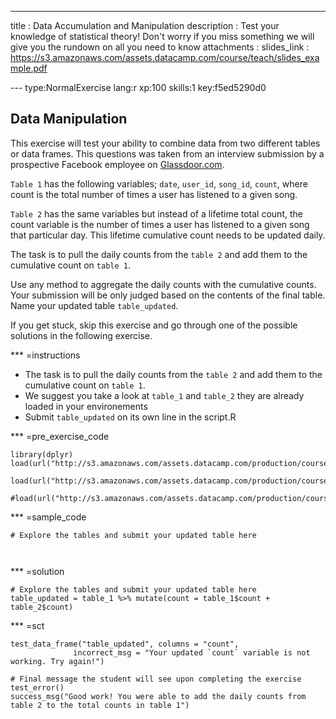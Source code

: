 ---
title       : Data Accumulation and Manipulation
description : Test your knowledge of statistical theory! Don't worry if you miss something we will give you the rundown on all you need to know
attachments :
  slides_link : https://s3.amazonaws.com/assets.datacamp.com/course/teach/slides_example.pdf

--- type:NormalExercise lang:r xp:100 skills:1 key:f5ed5290d0
## Data Manipulation
This exercise will test your ability to combine data from two different tables or data frames. This questions was taken from an interview submission by a prospective Facebook employee on [Glassdoor.com](https://www.glassdoor.com/Interview/Facebook-Data-Scientist-Interview-Questions-EI_IE40772.0,8_KO9,23.htm).

`Table 1` has the following variables; `date`, `user_id`, `song_id`, `count`, where count is the total number of times a user has listened to a given song.

`Table 2` has the same variables but instead of a lifetime total count, the count variable is the number of times a user has listened to a given song that particular day. This lifetime cumulative count needs to be updated daily.

The task is to pull the daily counts from the `table 2` and add them to the cumulative count on `table 1`. 

Use any method to aggregate the daily counts with the cumulative counts. Your submission will be only judged based on the contents of the final table. Name your updated table `table_updated`.

If you get stuck, skip this exercise and go through one of the possible solutions in the following exercise. 

*** =instructions
- The task is to pull the daily counts from the `table 2` and add them to the cumulative count on `table 1`.
- We suggest you take a look at `table_1` and `table_2` they are already loaded in your environements
- Submit `table_updated` on its own line in the script.R 

*** =pre_exercise_code
```{r}
library(dplyr)
load(url("http://s3.amazonaws.com/assets.datacamp.com/production/course_1141/datasets/table_1_DM_FB.RData"))

load(url("http://s3.amazonaws.com/assets.datacamp.com/production/course_1141/datasets/table_2_DM_FB.RData"))

#load(url("http://s3.amazonaws.com/assets.datacamp.com/production/course_1141/datasets/table_updated_DM_FB.RData"))

```
*** =sample_code
```{r}
# Explore the tables and submit your updated table here



```
*** =solution
```{r}
# Explore the tables and submit your updated table here
table_updated = table_1 %>% mutate(count = table_1$count + table_2$count)
```
*** =sct
```{r}
test_data_frame("table_updated", columns = "count",
              incorrect_msg = "Your updated `count` variable is not working. Try again!")

# Final message the student will see upon completing the exercise
test_error()
success_msg("Good work! You were able to add the daily counts from table 2 to the total counts in table 1")
```
